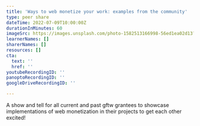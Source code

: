 ```yaml
---
title: 'Ways to web monetize your work: examples from the community'
type: peer share
dateTime: 2022-07-09T10:00:00Z
durationInMinutes: 60
imageSrc: https://images.unsplash.com/photo-1582513166998-56ed1ea02d13?ixlib=rb-1.2.1&ixid=MnwxMjA3fDB8MHxwaG90by1wYWdlfHx8fGVufDB8fHx8&auto=format&fit=crop&w=2064&q=80
learnerNames: []
sharerNames: []
resources: []
cta:
  text: ''
  href: ''
youtubeRecordingID: ''
panoptoRecordingID: ''
googleDriveRecordingID: ''

---
```

A show and tell for all current and past gftw grantees to showcase implementations of web monetization in their projects to get each other excited!